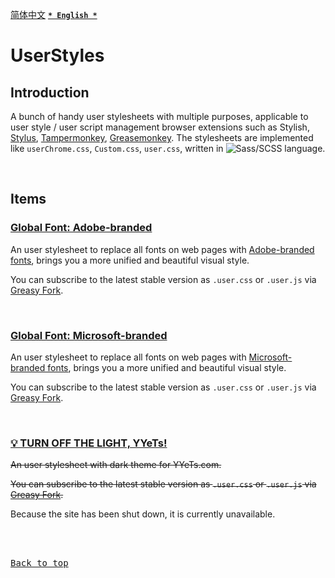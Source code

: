 [<kbd>简体中文</kbd>](https://github.com/francis-zhao/userstyles#readme "读我")
[<kbd>**`* English *`**</kbd>](https://github.com/francis-zhao/userstyles/blob/master/README.en.md "Readme")

# UserStyles

## Introduction

A bunch of handy user stylesheets with multiple purposes, applicable to user style / user script management browser extensions such as Stylish, [Stylus](http://add0n.com/stylus.html "Stylus"), [Tampermonkey](https://www.tampermonkey.net/ "Tampermonkey"), [Greasemonkey](https://www.greasespot.net/ "Greasemonkey"). The stylesheets are implemented like `userChrome.css`, `Custom.css`, `user.css`, written in ![Sass/SCSS](https://img.shields.io/github/languages/top/francis-zhao/userstyles?style=flat-square) language.

<br>

## Items

### [Global Font: Adobe-branded](https://github.com/francis-zhao/userstyles/blob/master/src/global-font/scss/global-font-adobe.user.scss)

An user stylesheet to replace all fonts on web pages with [Adobe-branded fonts](https://github.com/francis-zhao/userstyles/blob/master/src/global-font/scss/README.en.md#font_adobe), brings you a more unified and beautiful visual style.

You can subscribe to the latest stable version as `.user.css` or `.user.js` via [Greasy Fork](https://greasyfork.org/scripts/419362 "Greasy Fork").

<br>

### [Global Font: Microsoft-branded](https://github.com/francis-zhao/userstyles/blob/master/src/global-font/scss/global-font-microsoft.user.scss)

An user stylesheet to replace all fonts on web pages with [Microsoft-branded fonts](https://github.com/francis-zhao/userstyles/blob/master/src/global-font/scss/README.en.md#font_msft), brings you a more unified and beautiful visual style.

You can subscribe to the latest stable version as `.user.css` or `.user.js` via [Greasy Fork](https://greasyfork.org/scripts/419363 "Greasy Fork").

<br>

### [💡 TURN OFF THE LIGHT, YYeTs!](https://github.com/francis-zhao/userstyles/blob/master/src/theme-yyets-dark/scss/theme-yyets-dark.user.scss)

~~An user stylesheet with dark theme for YYeTs.com.~~

~~You can subscribe to the latest stable version as `.user.css` or `.user.js` via [Greasy Fork](https://greasyfork.org/scripts/419366 "Greasy Fork").~~

Because the site has been shut down, it is currently unavailable.

<br>
<br>

[<kbd>Back to top</kbd>](# "Back to top")
